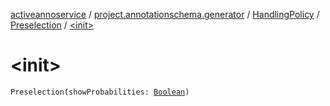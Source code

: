 [activeannoservice](../../../index.md) / [project.annotationschema.generator](../../index.md) / [HandlingPolicy](../index.md) / [Preselection](index.md) / [&lt;init&gt;](./-init-.md)

# &lt;init&gt;

`Preselection(showProbabilities: `[`Boolean`](https://kotlinlang.org/api/latest/jvm/stdlib/kotlin/-boolean/index.html)`)`